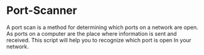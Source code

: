 # Port-Scanner
A port scan is a method for determining which ports on a network are open. As ports on a computer are the place where information is sent and received. This script will help you to recognize which port is open In your network. 
